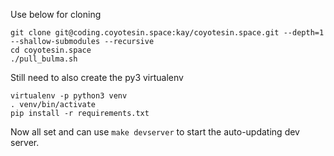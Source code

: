 Use below for cloning

```
git clone git@coding.coyotesin.space:kay/coyotesin.space.git --depth=1 --shallow-submodules --recursive
cd coyotesin.space
./pull_bulma.sh
```

Still need to also create the py3 virtualenv

```
virtualenv -p python3 venv
. venv/bin/activate
pip install -r requirements.txt
```

Now all set and can use `make devserver` to start the auto-updating dev server.